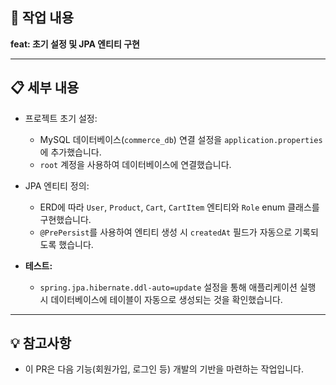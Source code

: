 ## 📌 작업 내용

**feat: 초기 설정 및 JPA 엔티티 구현**

---

## 📋 세부 내용

- 프로젝트 초기 설정:
    - MySQL 데이터베이스(`commerce_db`) 연결 설정을 `application.properties`에 추가했습니다.
    - `root` 계정을 사용하여 데이터베이스에 연결했습니다.

- JPA 엔티티 정의:
    - ERD에 따라 `User`, `Product`, `Cart`, `CartItem` 엔티티와 `Role` enum 클래스를 구현했습니다.
    - `@PrePersist`를 사용하여 엔티티 생성 시 `createdAt` 필드가 자동으로 기록되도록 했습니다.

- **테스트:**
    - `spring.jpa.hibernate.ddl-auto=update` 설정을 통해 애플리케이션 실행 시 데이터베이스에 테이블이 자동으로 생성되는 것을 확인했습니다.

---

## 💡 참고사항

- 이 PR은 다음 기능(회원가입, 로그인 등) 개발의 기반을 마련하는 작업입니다.